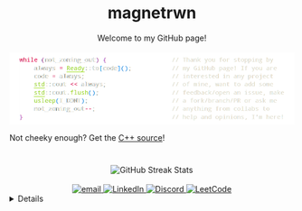 
<h1 align="center">magnetrwn</h1>

<div align="center">Welcome to my GitHub page!<br/><br/></div>

<img align="center" src="https://github.com/magnetrwn/magnetrwn/blob/e29bf8b6f564a18c0ce0f92c4f2462b5c04bcd45/github-top.webp">

Not cheeky enough? Get the [C++ source](https://github.com/magnetrwn/magnetrwn/blob/1692708c955bf2698483165a6869be62d48a096b/cheeky.cpp)!

#

<div align="center">
    <img src="https://github-readme-streak-stats.herokuapp.com/?user=magnetrwn&theme=react&hide_border=true" alt="GitHub Streak Stats"><br/><br/>
    <a href="mailto:magnetrwn@tuta.io">
        <img src="https://img.shields.io/badge/Email-0A50D6?style=plastic&logo=gmail&logoColor=white" alt="email">
    </a>
    <a href="https://www.linkedin.com/in/riccardo-polli/" disabled="">
        <img src="https://img.shields.io/badge/LinkedIn-083387?style=plastic&logo=linkedin" alt="LinkedIn">
    </a>
    <a href="https://discord.gg/DzxqZWFFCE">
        <img src="https://img.shields.io/badge/Discord-0D2552?style=plastic&logo=discord" alt="Discord">
    </a>
    <a href="#" disabled="">
        <img src="https://img.shields.io/badge/LeetCode-000A1C?style=plastic&logo=LeetCode" alt="LeetCode">
    </a>
</div>

<details>
<div align="center">
    
#

<br/><br/>

### Stats

![](https://github-readme-stats.vercel.app/api?username=magnetrwn&theme=react&hide_border=true&include_all_commits=false&count_private=false)<br/>
![](https://github-readme-stats.vercel.app/api/top-langs/?username=magnetrwn&theme=react&hide_border=true&include_all_commits=false&count_private=false&layout=compact)

#

### Trophies

![](https://github-profile-trophy.vercel.app/?username=magnetrwn&theme=discord&no-frame=true&no-bg=false&margin-w=4)

#

### Clicks

[![](https://visitcount.itsvg.in/api?id=magnetrwn&icon=3&color=6)](https://visitcount.itsvg.in)

</div>
</details>
